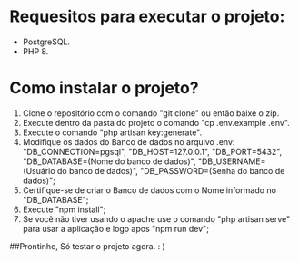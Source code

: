 # Requesitos para executar o projeto:

- PostgreSQL.
- PHP 8.

# Como instalar o projeto?
1. Clone o repositório com o comando "git clone" ou então baixe o zip.
2. Execute dentro da pasta do projeto o comando "cp .env.example .env".
3. Execute o comando "php artisan key:generate".
4. Modifique os dados do Banco de dados no arquivo .env: "DB_CONNECTION=pgsql", "DB_HOST=127.0.0.1", "DB_PORT=5432", "DB_DATABASE=(Nome do banco de dados)", "DB_USERNAME=(Usuário do banco de dados)", "DB_PASSWORD=(Senha do banco de dados)";
5. Certifique-se de criar o Banco de dados com o Nome informado no "DB_DATABASE";
6. Execute "npm install";
7. Se você não tiver usando o apache use o comando "php artisan serve" para usar a aplicação e logo apos "npm run dev";


##Prontinho, Só testar o projeto agora. : )
